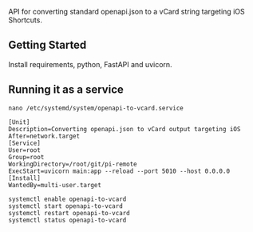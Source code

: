 API for converting standard openapi.json to a vCard string targeting iOS Shortcuts.

## Getting Started

Install requirements, python, FastAPI and uvicorn.

## Running it as a service

```
nano /etc/systemd/system/openapi-to-vcard.service
```

```
[Unit]
Description=Converting openapi.json to vCard output targeting iOS
After=network.target
[Service]
User=root
Group=root
WorkingDirectory=/root/git/pi-remote
ExecStart=uvicorn main:app --reload --port 5010 --host 0.0.0.0
[Install]
WantedBy=multi-user.target
```

```
systemctl enable openapi-to-vcard
systemctl start openapi-to-vcard
systemctl restart openapi-to-vcard
systemctl status openapi-to-vcard
```
